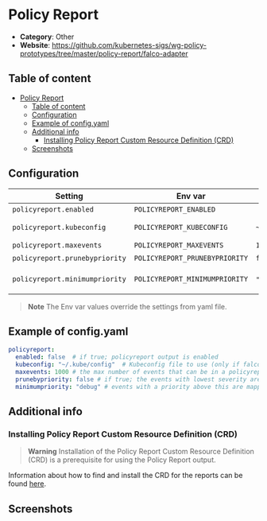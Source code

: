 # Policy Report

- **Category**: Other
- **Website**: https://github.com/kubernetes-sigs/wg-policy-prototypes/tree/master/policy-report/falco-adapter

## Table of content

- [Policy Report](#policy-report)
  - [Table of content](#table-of-content)
  - [Configuration](#configuration)
  - [Example of config.yaml](#example-of-configyaml)
  - [Additional info](#additional-info)
    - [Installing Policy Report Custom Resource Definition (CRD)](#installing-policy-report-custom-resource-definition-crd)
  - [Screenshots](#screenshots)

## Configuration

| Setting                        | Env var                        | Default value    | Description                                                                                                                         |
| ------------------------------ | ------------------------------ | ---------------- | ----------------------------------------------------------------------------------------------------------------------------------- |
| `policyreport.enabled`         | `POLICYREPORT_ENABLED`         |                  | If true; policyreport output is **enabled**                                                                                         |
| `policyreport.kubeconfig`      | `POLICYREPORT_KUBECONFIG`      | `~/.kube/config` | Kubeconfig file to use (only if falcosidekick is running outside the cluster)                                                       |
| `policyreport.maxevents`       | `POLICYREPORT_MAXEVENTS`       | `1000`           | The max number of events that can be in a policyreport                                                                              |
| `policyreport.prunebypriority` | `POLICYREPORT_PRUNEBYPRIORITY` | `false`          | If true; the events with lowest severity are pruned first, in FIFO order                                                            |
| `policyreport.minimumpriority` | `POLICYREPORT_MINIMUMPRIORITY` | `""` (= `debug`) | Minimum priority of event for using this output, order is `emergency,alert,critical,error,warning,notice,informational,debug or ""` |

> **Note**
The Env var values override the settings from yaml file.

## Example of config.yaml

```yaml
policyreport:
  enabled: false  # if true; policyreport output is enabled
  kubeconfig: "~/.kube/config"  # Kubeconfig file to use (only if falcosidekick is running outside the cluster)
  maxevents: 1000 # the max number of events that can be in a policyreport (default: 1000)
  prunebypriority: false # if true; the events with lowest severity are pruned first, in FIFO order (default: false)
  minimumpriority: "debug" # events with a priority above this are mapped to fail in PolicyReport Summary and lower that those are mapped to warn (default="")
```

## Additional info

### Installing Policy Report Custom Resource Definition (CRD)

> **Warning**
Installation of the Policy Report Custom Resource Definition (CRD) is a prerequisite for using the Policy Report output.

Information about how to find and install the CRD for the reports can be found [here](https://github.com/kubernetes-sigs/wg-policy-prototypes/tree/master/policy-report#installing). 

## Screenshots